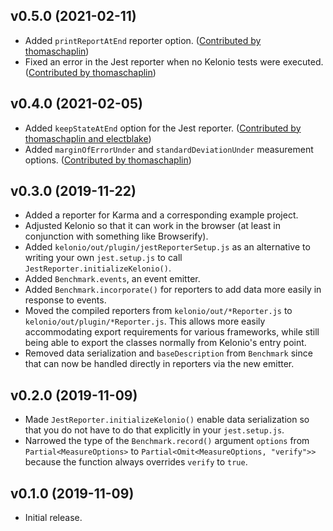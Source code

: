 ## v0.5.0 (2021-02-11)

* Added `printReportAtEnd` reporter option.
  ([Contributed by thomaschaplin](https://github.com/mtkennerly/kelonio/pull/4))
* Fixed an error in the Jest reporter when no Kelonio tests were executed.
  ([Contributed by thomaschaplin](https://github.com/mtkennerly/kelonio/pull/6))

## v0.4.0 (2021-02-05)

* Added `keepStateAtEnd` option for the Jest reporter.
  ([Contributed by thomaschaplin and electblake](https://github.com/mtkennerly/kelonio/pull/2))
* Added `marginOfErrorUnder` and `standardDeviationUnder` measurement options.
  ([Contributed by thomaschaplin](https://github.com/mtkennerly/kelonio/pull/3))

## v0.3.0 (2019-11-22)

* Added a reporter for Karma and a corresponding example project.
* Adjusted Kelonio so that it can work in the browser (at least in conjunction
  with something like Browserify).
* Added `kelonio/out/plugin/jestReporterSetup.js` as an alternative to writing
  your own `jest.setup.js` to call `JestReporter.initializeKelonio()`.
* Added `Benchmark.events`, an event emitter.
* Added `Benchmark.incorporate()` for reporters to add data more easily
  in response to events.
* Moved the compiled reporters from `kelonio/out/*Reporter.js` to
  `kelonio/out/plugin/*Reporter.js`. This allows more easily accommodating
  export requirements for various frameworks, while still being able to export
  the classes normally from Kelonio's entry point.
* Removed data serialization and `baseDescription` from `Benchmark` since that
  can now be handled directly in reporters via the new emitter.

## v0.2.0 (2019-11-09)

* Made `JestReporter.initializeKelonio()` enable data serialization so that
  you do not have to do that explicitly in your `jest.setup.js`.
* Narrowed the type of the `Benchmark.record()` argument `options` from
  `Partial<MeasureOptions>` to `Partial<Omit<MeasureOptions, "verify">>`
  because the function always overrides `verify` to `true`.

## v0.1.0 (2019-11-09)

* Initial release.
